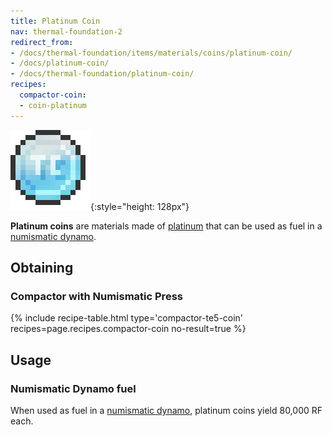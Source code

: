 ```yaml
---
title: Platinum Coin
nav: thermal-foundation-2
redirect_from:
- /docs/thermal-foundation/items/materials/coins/platinum-coin/
- /docs/platinum-coin/
- /docs/thermal-foundation/platinum-coin/
recipes:
  compactor-coin:
  - coin-platinum
---
```


![Platinum coin](/assets/images/thermal-foundation/coin-platinum.png){:style="height: 128px"}


**Platinum coins** are materials made of [platinum](/docs/thermal-foundation-2/platinum-ingot/) that
can be used as fuel in a [numismatic dynamo](/docs/thermal-expansion/numismatic-dynamo/).


Obtaining
---------

### Compactor with Numismatic Press
{% include recipe-table.html type='compactor-te5-coin' recipes=page.recipes.compactor-coin no-result=true %}


Usage
-----

### Numismatic Dynamo fuel
When used as fuel in a [numismatic dynamo](/docs/thermal-expansion/numismatic-dynamo/), platinum
coins yield 80,000 RF each.
